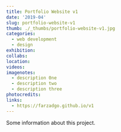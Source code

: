 ```yaml
---
title: Portfolio Website v1
date: '2019-04'
slug: portfolio-website-v1
thumb: ./_thumbs/portfolio-website-v1.jpg
categories:
  - web development
  - design
exhibition:
collabs:
location:
videos:
imagenotes:
  - description 0ne
  - description two
  - description three
photocredits:
links:
  - https://farzadgo.github.io/v1
---
```


Some information about this project.